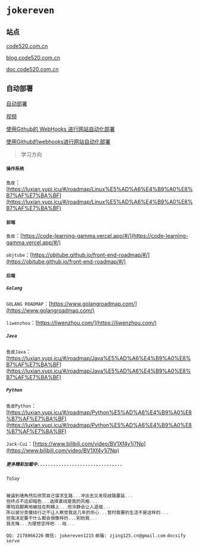 # `jokereven`

## `站点`

[code520.com.cn](http://code520.com.cn)

[blog.code520.com.cn](http://blog.code520.com.cn)

[doc.code520.com.cn](http://doc.code520.com.cn)

## `自动部署`

[自动部署](https://github.com/fuzhengwei/guide-webhooks)

[视频](https://www.bilibili.com/video/BV11S4y1d7hS)

[使用Github的 WebHooks 进行网站自动化部署](https://segmentfault.com/a/1190000016071010)

[使用Github的webhooks进行网站自动化部署](https://jelly.jd.com/article/6006b1025b6c6a01506c878a)

> 学习方向

#### `操作系统`

`鱼皮`：[https://luxian.yupi.icu/#/roadmap/Linux%E5%AD%A6%E4%B9%A0%E8%B7%AF%E7%BA%BF](https://luxian.yupi.icu/#/roadmap/Linux%E5%AD%A6%E4%B9%A0%E8%B7%AF%E7%BA%BF)

#### `前端`

`鱼皮`：[https://code-learning-gamma.vercel.app/#/](https://code-learning-gamma.vercel.app/#/)

`objtube`：[https://objtube.github.io/front-end-roadmap/#/](https://objtube.github.io/front-end-roadmap/#/)

#### `后端`

##### `Golang`

`GOLANG ROADMAP`：[https://www.golangroadmap.com/](https://www.golangroadmap.com/)

`liwenzhou`：[https://liwenzhou.com/](https://liwenzhou.com/)

##### `Java`

`鱼皮Java`：[https://luxian.yupi.icu/#/roadmap/Java%E5%AD%A6%E4%B9%A0%E8%B7%AF%E7%BA%BF](https://luxian.yupi.icu/#/roadmap/Java%E5%AD%A6%E4%B9%A0%E8%B7%AF%E7%BA%BF)

##### `Python`

`鱼皮Python`：[https://luxian.yupi.icu/#/roadmap/Python%E5%AD%A6%E4%B9%A0%E8%B7%AF%E7%BA%BF](https://luxian.yupi.icu/#/roadmap/Python%E5%AD%A6%E4%B9%A0%E8%B7%AF%E7%BA%BF)

`Jack-Cui`：[https://www.bilibili.com/video/BV1Xf4y1j7Np](https://www.bilibili.com/video/BV1Xf4y1j7Np)

##### `更多精彩加载中................................`

###### `ToSay`

```js
被逼到墙角然后欣赏自己谋求生路...冲出去又发现歧路蔓延...
但终点不远却暗色...选择直线是我的风格...
哪怕双脚离地被挂在荆棘上...但冷静会让人退缩...
所以装分卖傻绕行之不让人察觉我这几年的伤心...暂时我要的生活不是这样的...
但我决定要干什么都会很像样的...别劝我...
我无悔...为理想坚持吧...哈...
```

`QQ: 2178066226`
`微信: jokereven1215`
`邮箱: zjing125.cn@gmail.com`
`docsify serve`
